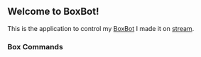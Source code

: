 ---
---
## Welcome to BoxBot!

This is the application to control my [BoxBot](https://github.com/calebGarrick/BoxBot/) I made it on [stream](https://twitch.tv/fixItKleb).

### Box Commands

